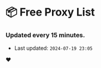 # :package: Free Proxy List
### Updated every 15 minutes.

- Last updated: `2024-07-19 23:05`

:heart:
